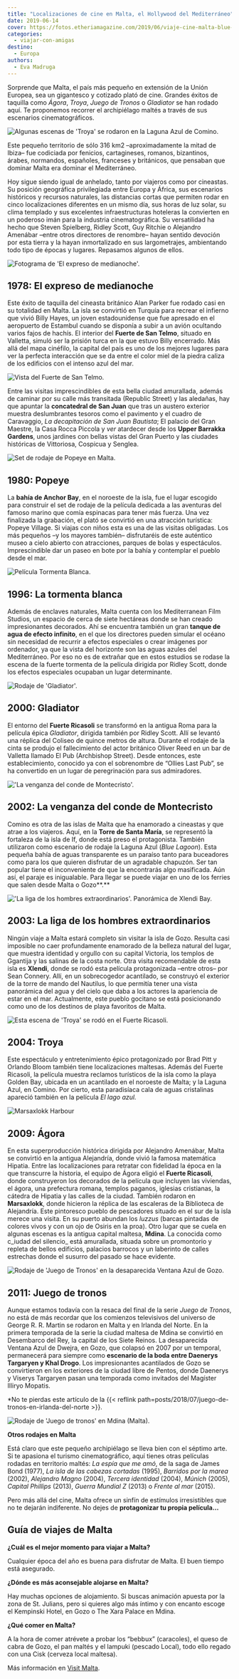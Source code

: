 ```yaml
---
title: "Localizaciones de cine en Malta, el Hollywood del Mediterráneo"
date: 2019-06-14
cover: https://fotos.etheriamagazine.com/2019/06/viaje-cine-malta-blue-lagoon-troya.jpg
categories: 
  - viajar-con-amigas
destino: 
  - Europa
authors: 
  - Eva Madruga
---
```


Sorprende que Malta, el país más pequeño en extensión de la Unión Europea, sea un 
gigantesco y cotizado plató de cine. Grandes éxitos de taquilla como _Ágora_, _Troya_, 
_Juego de Tronos_ o _Gladiator_ se han rodado aquí. Te proponemos recorrer el 
archipiélago maltés a través de sus escenarios cinematográficos. 

![Algunas escenas de 'Troya' se rodaron en la Laguna Azul de Comino.](https://fotos.etheriamagazine.com/2019/06/viaje-cine-malta-blue-lagoon-troya.jpg "Algunas escenas de 'Troya' se rodaron en la Laguna Azul de Comino. © Visit Malta")

Este pequeño territorio de sólo 316 km2 –aproximadamente la mitad de Ibiza– fue 
codiciada por fenicios, cartagineses, romanos, bizantinos, árabes, normandos, españoles, 
franceses y británicos, que pensaban que dominar Malta era dominar el Mediterráneo. 

Hoy sigue siendo igual de anhelado, tanto por viajeros como por cineastas. Su posición 
geográfica privilegiada entre Europa y África, sus escenarios históricos y recursos 
naturales, las distancias cortas que permiten rodar en cinco localizaciones diferentes 
en un mismo día, sus horas de luz solar, su clima templado y sus excelentes 
infraestructuras hoteleras la convierten en un poderoso imán para la industria 
cinematográfica. Su versatilidad ha hecho que Steven Spielberg, Ridley Scott, Guy 
Ritchie o Alejandro Amenábar –entre otros directores de renombre– hayan sentido devoción 
por esta tierra y la hayan inmortalizado en sus largometrajes, ambientando todo tipo de 
épocas y lugares. Repasamos algunos de ellos. 

![Fotograma de 'El expreso de medianoche'.](https://fotos.etheriamagazine.com/2019/06/viaje-cine-expreso-de-medianoche.jpg "Fotograma de 'El expreso de medianoche'.")

## 1978: El expreso de medianoche

Este éxito de taquilla del cineasta británico Alan Parker fue rodado casi en su 
totalidad en Malta. La isla se convirtió en Turquía para recrear el infierno que vivió 
Billy Hayes, un joven estadounidense que fue apresado en el aeropuerto de Estambul 
cuando se disponía a subir a un avión ocultando varios fajos de hachís. El interior del 
**Fuerte de San Telmo**, situado en Valletta, simuló ser la prisión turca en la que 
estuvo Billy encerrado. Más allá del mapa cinéfilo, la capital del país es uno de los 
mejores lugares para ver la perfecta interacción que se da entre el color miel de la 
piedra caliza de los edificios con el intenso azul del mar. 

![Vista del Fuerte de San Telmo.](https://fotos.etheriamagazine.com/2019/06/viaje-cine-malta-expreso-medianoche.jpg "Vista del Fuerte de San Telmo. © Viewingmalta")

Entre las visitas imprescindibles de esta bella ciudad amurallada, además de caminar por 
su calle más transitada (Republic Street) y las aledañas, hay que apuntar la 
**concatedral de San Juan** que tras un austero exterior muestra deslumbrantes tesoros 
como el pavimento y el cuadro de Caravaggio, _La decapitación de San Juan Bautista_; El 
palacio del Gran Maestre, la Casa Rocca Piccola y _ver_ atardecer desde los **Upper 
Barrakka Gardens**, unos jardines con bellas vistas del Gran Puerto y las ciudades 
históricas de Vittoriosa, Cospicua y Senglea. 

![Set de rodaje de Popeye en Malta.](https://fotos.etheriamagazine.com/2019/06/viajes-cine-malta-popeye.jpg "Set de rodaje de Popeye en Malta. © Viewingmalta/ Paramount Picture")

## 1980: Popeye

La **bahía de Anchor Bay**, en el noroeste de la isla, fue el lugar escogido para 
construir el set de rodaje de la película dedicada a las aventuras del famoso marino que 
comía espinacas para tener más fuerza. Una vez finalizada la grabación, el plató se 
convirtió en una atracción turística: Popeye Village. Si viajas con niños esta es una de 
las visitas obligadas. Los más pequeños –y los mayores también– disfrutaréis de este 
auténtico museo a cielo abierto con atracciones, parques de bolas y espectáculos. 
Imprescindible dar un paseo en bote por la bahía y contemplar el pueblo desde el mar. 

![Película Tormenta Blanca.](https://fotos.etheriamagazine.com/2019/06/viaje-cine-malta-tormenta-blanca.jpg "Película Tormenta Blanca. © Visit Malta")

## 1996: La tormenta blanca

Además de enclaves naturales, Malta cuenta con los Mediterranean Film Studios, un 
espacio de cerca de siete hectáreas donde se han creado impresionantes decorados. Ahí se 
encuentra también un gran **tanque de agua de efecto infinito**, en el que los 
directores pueden simular el océano sin necesidad de recurrir a efectos especiales o 
crear imágenes por ordenador, ya que la vista del horizonte son las aguas azules del 
Mediterráneo. Por eso no es de extrañar que en estos estudios se rodase la escena de la 
fuerte tormenta de la película dirigida por Ridley Scott, donde los efectos especiales 
ocupaban un lugar determinante. 

![Rodaje de 'Gladiator'.](https://fotos.etheriamagazine.com/2019/06/viajes-cine-gladiator.jpg "Rodaje de 'Gladiator'. © Dreamworks LLC & Universal Pictures/ Malta Film Commission")

## 2000: Gladiator

El entorno del **Fuerte Ricasoli** se transformó en la antigua Roma para la película 
épica _Gladiator_, dirigida también por Ridley Scott. Allí se levantó una réplica del 
Coliseo de quince metros de altura. Durante el rodaje de la cinta se produjo el 
fallecimiento del actor británico Oliver Reed en un bar de Valletta llamado El Pub 
(Archbishop Street). Desde entonces, este establecimiento, conocido ya con el 
sobrenombre de “Ollies Last Pub”, se ha convertido en un lugar de peregrinación para sus 
admiradores. 

!['La venganza del conde de Montecristo'.](https://fotos.etheriamagazine.com/2019/06/viajes-cine-malta-Montecristo.jpg "'La venganza del conde de Montecristo'. © Albert-Watson/ Spyglass Entertainment Group y © Viewingmalta")

## 2002: La venganza del conde de Montecristo

Comino es otra de las islas de Malta que ha enamorado a cineastas y que atrae a los 
viajeros. Aquí, en la **Torre de Santa María**, se representó la fortaleza de la isla de 
If, donde está preso el protagonista. También utilizaron como escenario de rodaje la 
Laguna Azul (_Blue Lagoon_). Esta pequeña bahía de aguas transparente es un paraíso 
tanto para buceadores como para los que quieren disfrutar de un agradable chapuzón. Ser 
tan popular tiene el inconveniente de que la encontrarás algo masificada. Aún así, el 
paraje es inigualable. Para llegar se puede viajar en uno de los ferries que salen desde 
Malta o Gozo**.** 

!['La liga de los hombres extraordinarios'. Panorámica de Xlendi Bay.](https://fotos.etheriamagazine.com/2019/06/viajes-cine-liga-hombres-extraordinarios.jpg "'La liga de los hombres extraordinarios'. Panorámica de Xlendi Bay. ©Visit Malta")

## 2003: La liga de los hombres extraordinarios

Ningún viaje a Malta estará completo sin visitar la isla de Gozo. Resulta casi imposible 
no caer profundamente enamorado de la belleza natural del lugar, que muestra identidad y 
orgullo con su capital Victoria, los templos de Ggantija y las salinas de la costa 
norte. Otra visita recomendable de esta isla es **Xlendi**, donde se rodó esta película 
protagonizada –entre otros– por Sean Connery. Allí, en un sobrecogedor acantilado, se 
construyó el exterior de la torre de mando del Nautilus, lo que permitía tener una vista 
panorámica del agua y del cielo que daba a los actores la apariencia de estar en el mar. 
Actualmente, este pueblo gocitano se está posicionando como uno de los destinos de playa 
favoritos de Malta. 

![Esta escena de 'Troya' se rodó en el Fuerte Ricasoli.](https://fotos.etheriamagazine.com/2019/06/viajes-cine-troya.jpg "Esta escena de 'Troya' se rodó en el Fuerte Ricasoli. © 2004 Warner Bros")

## 2004: Troya

Este espectáculo y entretenimiento épico protagonizado por Brad Pitt y Orlando Bloom 
también tiene localizaciones maltesas. Además del Fuerte Ricasoli, la película muestra 
reclamos turísticos de la isla como la playa Golden Bay, ubicada en un acantilado en el 
noroeste de Malta; y la Laguna Azul, en Comino. Por cierto, esta paradisíaca cala de 
aguas cristalinas apareció también en la película _El lago azul._ 

![Marsaxlokk Harbour](https://fotos.etheriamagazine.com/2019/05/turismo-cine-malta-agora.jpg "Marsaxlokk Harbour © Visit Malta y Rodaje de Ágora/ Teresalsasi")

## 2009: Ágora

En esta superproducción histórica dirigida por Alejandro Amenábar, Malta se convirtió en 
la antigua Alejandría, donde vivió la famosa matemática Hipatia. Entre las 
localizaciones para retratar con fidelidad la época en la que transcurre la historia, el 
equipo de Ágora eligió el **Fuerte Ricasoli**, donde construyeron los decorados de la 
película que incluyen las viviendas, el ágora, una prefectura romana, templos paganos, 
iglesias cristianas, la cátedra de Hipatia y las calles de la ciudad. También rodaron en 
**Marsaxlokk**, donde hicieron la réplica de las escaleras de la Biblioteca de 
Alejandría. Este pintoresco pueblo de pescadores situado en el sur de la isla merece una 
visita. En su puerto abundan los _luzzus_ (barcas pintadas de colores vivos y con un ojo 
de Osiris en la proa). Otro lugar que se cuela en algunas escenas es la antigua capital 
maltesa, **Mdina**. La conocida como c_iudad del silencio_ está amurallada, situada 
sobre un promontorio y repleta de bellos edificios, palacios barrocos y un laberinto de 
calles estrechas donde el susurro del pasado se hace evidente. 

![Rodaje de 'Juego de Tronos' en la desaparecida Ventana Azul de Gozo.](https://fotos.etheriamagazine.com/2019/06/viajes-cine-malta-juego-tronos.jpg "Rodaje de 'Juego de Tronos' en la desaparecida Ventana Azul de Gozo. © HBO")

## 2011: Juego de tronos

Aunque estamos todavía con la resaca del final de la serie _Juego de Tronos_, no está de 
más recordar que los comienzos televisivos del universo de George R. R. Martin se 
rodaron en Malta y en Irlanda del Norte. En la primera temporada de la serie la ciudad 
maltesa de Mdina se convirtió en Desembarco del Rey, la capital de los Siete Reinos. La 
desaparecida Ventana Azul de Dwejra, en Gozo, que colapsó en 2007 por un temporal, 
permanecerá para siempre como **escenario de la boda entre Daenerys Targaryen y Khal 
Drogo**. Los impresionantes acantilados de Gozo se convirtieron en los exteriores de la 
ciudad libre de Pentos, donde Daenerys y Viserys Targaryen pasan una temporada como 
invitados del Magíster Illiryo Mopatis. 

\*No te pierdas este artículo de la {{< reflink 
path=posts/2018/07/juego-de-tronos-en-irlanda-del-norte >}}. 

![Rodaje de 'Juego de tronos' en Mdina (Malta).](https://fotos.etheriamagazine.com/2019/06/viajes-cine-mdina-juego-tronos.jpg "Rodaje de 'Juego de tronos' en Mdina (Malta). © HBO")

**Otros rodajes en Malta** 

Está claro que este pequeño archipiélago se lleva bien con el séptimo arte. Si te 
apasiona el turismo cinematográfico, aquí tienes otras películas rodadas en territorio 
maltés: _La espía que me amó_, de la saga de James Bond (1977), _La isla de las cabezas 
cortadas_ (1995), _Barridos por la marea_ (2002), _Alejandro Magno_ (2004), _Tercera 
identidad_ (2004), _Múnich_ (2005), _Capital Phillips_ (2013), _Guerra Mundial Z_ (2013) 
o _Frente al mar_ (2015). 

Pero más allá del cine, Malta ofrece un sinfín de estímulos irresistibles que no te 
dejarán indiferente. No dejes de **protagonizar tu propia película...** 

## Guía de viajes de Malta

**¿Cuál es el mejor momento para viajar a Malta?** 

Cualquier época del año es buena para disfrutar de Malta. El buen tiempo está asegurado. 

**¿Dónde es más aconsejable alojarse en Malta?** 

Hay muchas opciones de alojamiento. Si buscas animación apuesta por la zona de St. 
Julians, pero si quieres algo más íntimo y con encanto escoge el Kempinski Hotel, en 
Gozo o The Xara Palace en Mdina. 

**¿Qué comer en Malta?** 

A la hora de comer atrévete a probar los “bebbux” (caracoles), el queso de cabra de 
Gozo, el pan maltés y el lampuki (pescado Local), todo ello regado con una Cisk (cerveza 
local maltesa). 

Más información en [Visit Malta](https://www.visitmalta.com/es/).

